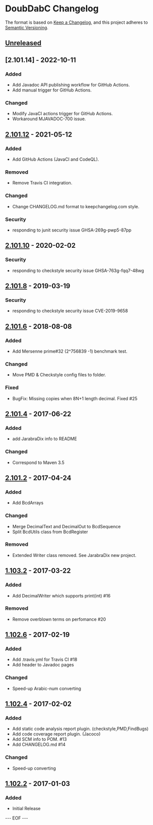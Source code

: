 DoubDabC Changelog
===================

The format is based on [Keep a Changelog](https://keepachangelog.com/en/1.0.0/),
and this project adheres to [Semantic Versioning](https://semver.org/spec/v2.0.0.html).


## [Unreleased]


## [2.101.14] - 2022-10-11

### Added
- Add Javadoc API publishing workflow for GitHub Actions.
- Add manual trigger for GitHub Actions.

### Changed
- Modify JavaCI actions trigger for GitHub Actions.
- Workaround MJAVADOC-700 issue.


## [2.101.12] - 2021-05-12

### Added
- Add GitHub Actions (JavaCI and CodeQL).

### Removed
- Remove Travis CI integration.

### Changed
- Change CHANGELOG.md format to keepchangelog.com style.

### Security
- responding to junit security issue GHSA-269g-pwp5-87pp


## [2.101.10] - 2020-02-02

### Security
- responding to checkstyle security issue GHSA-763g-fqq7-48wg


## [2.101.8] - 2019-03-19

### Security
- responding to checkstyle security issue CVE-2019-9658


## [2.101.6] - 2018-08-08

### Added
- Add Mersenne prime#32 (2^756839 -1) benchmark test.

### Changed
- Move PMD & Checkstyle config files to folder.

### Fixed
- BugFix: Missing copies when 8N+1 length decimal. Fixed #25


## [2.101.4] - 2017-06-22

### Added
- add JarabraDix info to README

### Changed
- Correspond to Maven 3.5


## [2.101.2] - 2017-04-24

### Added
- Add BcdArrays

### Changed
- Merge DecimalText and DecimalOut to BcdSequence
- Split BcdUtils class from BcdRegister

### Removed
- Extended Writer class removed. See JarabraDix new project.


## [1.103.2] - 2017-03-22

### Added
- Add DecimalWriter which supports print(int) #16

### Removed
- Remove overblown terms on perfomance #20


## [1.102.6] - 2017-02-19

### Added
- Add .travis.yml for Travis CI #18
- Add header to Javadoc pages

### Changed
- Speed-up Arabic-num converting


## [1.102.4] - 2017-02-02

### Added
- Add static code analysis report plugin. (checkstyle,PMD,FindBugs)
- Add code coverage report plugin. (Jacoco)
- Add SCM info to POM. #13
- Add CHANGELOG.md #14

### Changed
- Speed-up converting


## [1.102.2] - 2017-01-03

### Added
- Initial Release


[Unreleased]: https://github.com/olyutorskii/DoubDabC/compare/v2.101.12...HEAD
[2.101.12]: https://github.com/olyutorskii/DoubDabC/compare/v2.101.10...v2.101.12
[2.101.10]: https://github.com/olyutorskii/DoubDabC/compare/v2.101.8...v2.101.10
[2.101.8]: https://github.com/olyutorskii/DoubDabC/compare/v2.101.6...v2.101.8
[2.101.6]: https://github.com/olyutorskii/DoubDabC/compare/v2.101.4...v2.101.6
[2.101.4]: https://github.com/olyutorskii/DoubDabC/compare/v2.101.2...v2.101.4
[2.101.2]: https://github.com/olyutorskii/DoubDabC/compare/v1.103.2...v2.101.2
[1.103.2]: https://github.com/olyutorskii/DoubDabC/compare/v1.102.6...v1.103.2
[1.102.6]: https://github.com/olyutorskii/DoubDabC/compare/v1.102.4...v1.102.6
[1.102.4]: https://github.com/olyutorskii/DoubDabC/compare/v1.102.2...v1.102.4
[1.102.2]: https://github.com/olyutorskii/DoubDabC/releases/tag/v1.102.2


--- EOF ---

